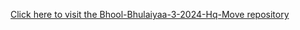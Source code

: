 [Click here to visit the Bhool-Bhulaiyaa-3-2024-Hq-Move repository](https://github.com/Bhool-Bhulaiyaa-3-2024-Hq-Move)
